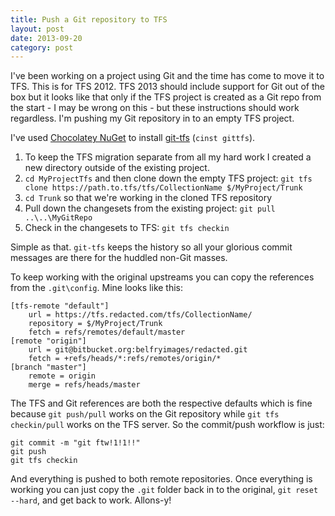 ```yaml
---
title: Push a Git repository to TFS
layout: post
date: 2013-09-20
category: post
---
```


I've been working on a project using Git and the time has come to move it to TFS. This is for TFS 2012. TFS 2013 should include support for Git out of the box but it looks like that only if the TFS project is created as a Git repo from the start - I may be wrong on this - but these instructions should work regardless. I'm pushing my Git repository in to an empty TFS project.

I've used [Chocolatey NuGet](https://chocolatey.org/packages/gittfs) to install [git-tfs](https://github.com/git-tfs/git-tfs) (`cinst gittfs`).

1. To keep the TFS migration separate from all my hard work I created a new directory outside of the existing project.
2. `cd MyProjectTfs` and then clone down the empty TFS project: `git tfs clone https://path.to.tfs/tfs/CollectionName $/MyProject/Trunk`
3. `cd Trunk` so that we're working in the cloned TFS repository
4. Pull down the changesets from the existing project: `git pull ..\..\MyGitRepo`
5. Check in the changesets to TFS: `git tfs checkin`

Simple as that. `git-tfs` keeps the history so all your glorious commit messages are there for the huddled non-Git masses.

To keep working with the original upstreams you can copy the references from the `.git\config`. Mine looks like this:

	[tfs-remote "default"]
		url = https://tfs.redacted.com/tfs/CollectionName/
		repository = $/MyProject/Trunk
		fetch = refs/remotes/default/master
	[remote "origin"]
		url = git@bitbucket.org:belfryimages/redacted.git
		fetch = +refs/heads/*:refs/remotes/origin/*
	[branch "master"]
		remote = origin
		merge = refs/heads/master

The TFS and Git references are both the respective defaults which is fine because `git push/pull` works on the Git repository while `git tfs checkin/pull` works on the TFS server. So the commit/push workflow is just:

	git commit -m "git ftw!1!1!!"
	git push
	git tfs checkin

And everything is pushed to both remote repositories. Once everything is working you can just copy the `.git` folder back in to the original, `git reset --hard`, and get back to work. Allons-y!
